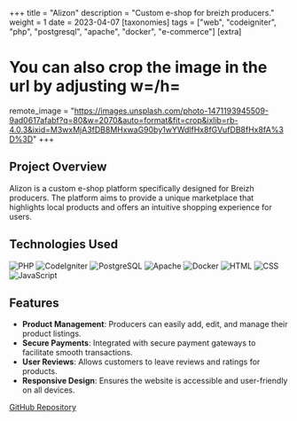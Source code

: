 +++
title = "Alizon"
description = "Custom e-shop for breizh producers."
weight = 1
date = 2023-04-07 
[taxonomies]
tags = ["web", "codeigniter", "php", "postgresql", "apache", "docker", "e-commerce"]
[extra]
# You can also crop the image in the url by adjusting w=/h=
remote_image = "https://images.unsplash.com/photo-1471193945509-9ad0617afabf?q=80&w=2070&auto=format&fit=crop&ixlib=rb-4.0.3&ixid=M3wxMjA3fDB8MHxwaG90by1wYWdlfHx8fGVufDB8fHx8fA%3D%3D"
+++

## Project Overview

Alizon is a custom e-shop platform specifically designed for Breizh producers. The platform aims to provide a unique marketplace that highlights local products and offers an intuitive shopping experience for users.

## Technologies Used

![PHP](https://img.shields.io/badge/PHP-777BB4?style=flat-square&logo=php&logoColor=white)
![CodeIgniter](https://img.shields.io/badge/CodeIgniter4-EE4623?style=flat-square&logo=codeigniter&logoColor=white)
![PostgreSQL](https://img.shields.io/badge/PostgreSQL-336791?style=flat-square&logo=postgresql&logoColor=white)
![Apache](https://img.shields.io/badge/Apache-D22128?style=flat-square&logo=apache&logoColor=white)
![Docker](https://img.shields.io/badge/Docker-2496ED?style=flat-square&logo=docker&logoColor=white)
![HTML](https://img.shields.io/badge/HTML5-E34F26?style=flat-square&logo=html5&logoColor=white)
![CSS](https://img.shields.io/badge/CSS3-1572B6?style=flat-square&logo=css3&logoColor=white)
![JavaScript](https://img.shields.io/badge/JavaScript-F7DF1E?style=flat-square&logo=javascript&logoColor=black) 

## Features

- **Product Management**: Producers can easily add, edit, and manage their product listings.
- **Secure Payments**: Integrated with secure payment gateways to facilitate smooth transactions.
- **User Reviews**: Allows customers to leave reviews and ratings for products.
- **Responsive Design**: Ensures the website is accessible and user-friendly on all devices.

[GitHub Repository](https://github.com/Naiizey/SAE3_LBBDS)

